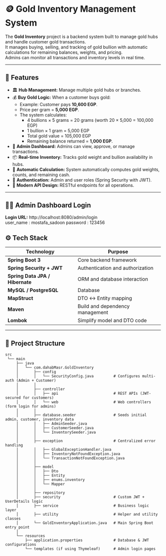 # 🪙 Gold Inventory Management System

The **Gold Inventory** project is a backend system built to manage gold hubs and handle customer gold transactions.  
It manages buying, selling, and tracking of gold bullion with automatic calculations for remaining balances, weights, and pricing.  
Admins can monitor all transactions and inventory levels in real time.

---

## 🚀 Features

- 🏛 **Hub Management:** Manage multiple gold hubs or branches.
- 💰 **Buy Gold Logic:** When a customer buys gold:
  - Example: Customer pays **10,600 EGP**.
  - Price per gram = **5,000 EGP**.
  - The system calculates:
    - 4 bullions × 5 grams = 20 grams (worth 20 × 5,000 = 100,000 EGP)
    - 1 bullion × 1 gram = 5,000 EGP
    - Total gold value = 105,000 EGP
    - Remaining balance returned = **1,000 EGP**.
- 🧾 **Admin Dashboard:** Admins can view, approve, or manage transactions.
- 📦 **Real-time Inventory:** Tracks gold weight and bullion availability in hubs.
- 🧠 **Automatic Calculation:** System automatically computes gold weights, counts, and remaining cash.
- 🔐 **Authentication:** Admin and user roles (Spring Security with JWT).
- 🧰 **Modern API Design:** RESTful endpoints for all operations.

---

## 🧑‍💼 Admin Dashboard Login

**Login URL:** http://localhost:8080/admin/login  
user_name : mostafa_sadoon
password : 123456

## ⚙️ Tech Stack

| Technology | Purpose |
|-------------|----------|
| **Spring Boot 3** | Core backend framework |
| **Spring Security + JWT** | Authentication and authorization |
| **Spring Data JPA / Hibernate** | ORM and database interaction |
| **MySQL / PostgreSQL** | Database |
| **MapStruct** | DTO ↔ Entity mapping |
| **Maven** | Build and dependency management |
| **Lombok** | Simplify model and DTO code |

---

## 🧱 Project Structure
```text
src
 └── main
     ├── java
     │   └── com.dahabMasr.GoldInventory
     │       ├── config
     │       │   └── SecurityConfig.java         # Configures multi-auth (Admin + Customer)
     │       │
     │       ├── controller
     │       │   ├── api                         # REST APIs (JWT-secured for customers)
     │       │   └── web                         # Web controllers (form login for admins)
     │       │
     │       ├── database.seeder                 # Seeds initial admin, customer, inventory data
     │       │   ├── AdminSeeder.java
     │       │   ├── CustomerSeeder.java
     │       │   └── InventorySeeder.java
     │       │
     │       ├── exception                       # Centralized error handling
     │       │   ├── GlobalExceptionHandler.java
     │       │   ├── InventoryNotFoundException.java
     │       │   └── TransactionNotFoundException.java
     │       │
     │       ├── model
     │       │   ├── Dto
     │       │   ├── Entity
     │       │   ├── enums.inventory
     │       │   └── Mapper
     │       │
     │       ├── repository
     │       ├── security                        # Custom JWT + UserDetails logic
     │       ├── service                         # Business logic layer
     │       ├── utility                         # Helper and utility classes
     │       └── GoldInventoryApplication.java   # Main Spring Boot entry point
     │
     └── resources
         ├── application.properties              # Database & JWT configurations
         └── templates (if using Thymeleaf)      # Admin login pages


